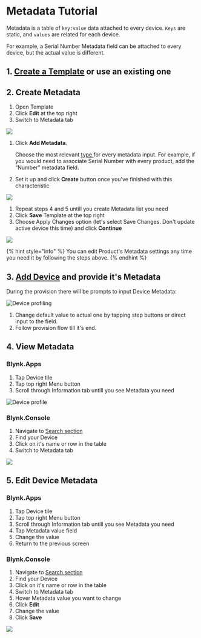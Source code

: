 # Metadata Tutorial

Metadata is a table of `key:value` data attached to every device. `Keys` are static, and `values` are related for each device.

For example, a Serial Number Metadata field can be attached to every device, but the actual value is different.

## **1.** [Create a Template](template-quick-setup/) or use an existing one

## **2. Create Metadata**

1. Open Template
2. Click **Edit** at the top right
3. Switch to Metadata tab

![](https://user-images.githubusercontent.com/72824404/120795827-aa439000-c542-11eb-8aec-660d8000baea.png)

1. Click **Add Metadata**.

   Choose the most relevant [type ]()for every metadata input. For example, if you would need to associate Serial Number with every product, add the “Number” metadata field.

2. Set it up and click **Create** button once you've finished with this characteristic

![](https://user-images.githubusercontent.com/72824404/120796929-15da2d00-c544-11eb-8ed2-52ae0fdd94f7.png)

1. Repeat steps 4 and 5 untill you create Metadata list you need  
2. Click **Save** Template at the top right  
3. Choose Apply Changes option \(let's select Save Changes. Don't update active device this time\) and click **Continue**

![](https://user-images.githubusercontent.com/72824404/120797093-3efabd80-c544-11eb-81bb-24344b16717b.png)

{% hint style="info" %}
You can edit Product's Metadata settings any time you need it by following the steps above.
{% endhint %}

## 3. [Add Device](../blynk.apps/device-management/add-new-device.md) and provide it's Metadata

During the provision there will be prompts to input Device Metadata:

![Device profiling](https://user-images.githubusercontent.com/72790181/119658205-8a6ee680-be35-11eb-8825-6bc47971ef98.png)

1. Change default value to actual one by tapping step buttons or direct input to the field.  
2. Follow provision flow till it's end.

## 4. View Metadata

### Blynk.Apps

1. Tap Device tile
2. Tap top right Menu button
3. Scroll through Information tab untill you see Metadata you need

![Device profile](https://user-images.githubusercontent.com/72790181/119658437-d1f57280-be35-11eb-881f-8346abdd42ec.png)

### Blynk.Console

1. Navigate to [Search section](../blynk.console/search-data.md)
2. Find your Device
3. Click on it's name or row in the table
4. Switch to Metadata tab

![](https://user-images.githubusercontent.com/72824404/120797332-90a34800-c544-11eb-8337-2127e665b330.png)

## 5. Edit Device Metadata

### Blynk.Apps

1. Tap Device tile
2. Tap top right Menu button
3. Scroll through Information tab untill you see Metadata you need
4. Tap Metadata value field
5. Change the value
6. Return to the previous screen

### Blynk.Console

1. Navigate to [Search section](../blynk.console/search-data.md)
2. Find your Device
3. Click on it's name or row in the table
4. Switch to Metadata tab
5. Hover Metadata value you want to change
6. Click **Edit**
7. Change the value
8. Click **Save**

![](https://user-images.githubusercontent.com/72824404/120797432-b4ff2480-c544-11eb-92b7-681fed6f0262.png)

